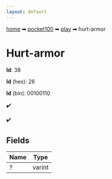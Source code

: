 ```yaml
---
layout: default
---
```


[home](/) ➡ [pocket100](/protocol/pocket100) ➡ [play](/protocol/pocket100/play) ➡ hurt-armor

# Hurt-armor

**Id**: 38

**Id** (hex): 26

**Id** (bin): 00100110

✔️

✔️

## Fields

Name | Type
---|---
? | varint

